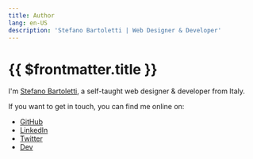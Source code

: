 ```yaml
---
title: Author
lang: en-US
description: 'Stefano Bartoletti | Web Designer & Developer'
---
```


# {{ $frontmatter.title }}

I'm [Stefano Bartoletti](https://www.stefanobartoletti.it/), a self-taught web designer & developer from Italy.

If you want to get in touch, you can find me online on:
- [GitHub](https://github.com/stefanobartoletti/)
- [LinkedIn](https://www.linkedin.com/in/bartolettistefano/)
- [Twitter](https://twitter.com/ste_bartoletti/)
- [Dev](https://dev.to/stefanobartoletti/)
